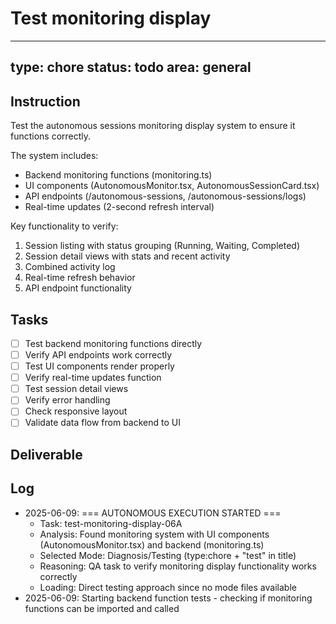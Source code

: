 # Test monitoring display

---
type: chore
status: todo
area: general
---


## Instruction
Test the autonomous sessions monitoring display system to ensure it functions correctly.

The system includes:
- Backend monitoring functions (monitoring.ts)
- UI components (AutonomousMonitor.tsx, AutonomousSessionCard.tsx)
- API endpoints (/autonomous-sessions, /autonomous-sessions/logs)
- Real-time updates (2-second refresh interval)

Key functionality to verify:
1. Session listing with status grouping (Running, Waiting, Completed)
2. Session detail views with stats and recent activity
3. Combined activity log
4. Real-time refresh behavior
5. API endpoint functionality

## Tasks
- [ ] Test backend monitoring functions directly
- [ ] Verify API endpoints work correctly
- [ ] Test UI components render properly
- [ ] Verify real-time updates function
- [ ] Test session detail views
- [ ] Verify error handling
- [ ] Check responsive layout
- [ ] Validate data flow from backend to UI

## Deliverable

## Log
- 2025-06-09: === AUTONOMOUS EXECUTION STARTED ===
  - Task: test-monitoring-display-06A
  - Analysis: Found monitoring system with UI components (AutonomousMonitor.tsx) and backend (monitoring.ts)
  - Selected Mode: Diagnosis/Testing (type:chore + "test" in title)
  - Reasoning: QA task to verify monitoring display functionality works correctly
  - Loading: Direct testing approach since no mode files available
- 2025-06-09: Starting backend function tests - checking if monitoring functions can be imported and called
